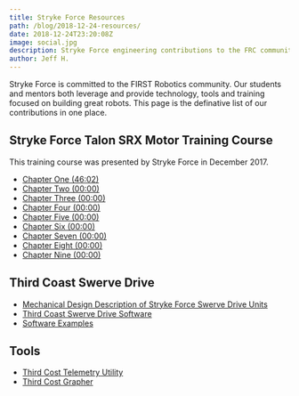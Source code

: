```yaml
---
title: Stryke Force Resources
path: /blog/2018-12-24-resources/
date: 2018-12-24T23:20:08Z
image: social.jpg
description: Stryke Force engineering contributions to the FRC community.
author: Jeff H.
---
```


Stryke Force is committed to the FIRST Robotics community. Our students and mentors both leverage and provide technology, tools and training focused on building great robots. This page is the definative list of our contributions in one place.

<!--more-->

## Stryke Force Talon SRX Motor Training Course

This training course was presented by Stryke Force in December 2017.

- [Chapter One (46:02)](https://youtu.be/VqUPmyUUkEs)
- [Chapter Two (00:00)](https://youtu.be/VqUPmyUUkEs)
- [Chapter Three (00:00)](https://youtu.be/VqUPmyUUkEs)
- [Chapter Four (00:00)](https://youtu.be/VqUPmyUUkEs)
- [Chapter Five (00:00)](https://youtu.be/VqUPmyUUkEs)
- [Chapter Six (00:00)](https://youtu.be/VqUPmyUUkEs)
- [Chapter Seven (00:00)](https://youtu.be/VqUPmyUUkEs)
- [Chapter Eight (00:00)](https://youtu.be/VqUPmyUUkEs)
- [Chapter Nine (00:00)](https://youtu.be/VqUPmyUUkEs)

## Third Coast Swerve Drive

- [Mechanical Design Description of Stryke Force Swerve Drive Units](https://www.chiefdelphi.com/media/papers/download/5089)
- [Third Coast Swerve Drive Software](https://github.com/strykeforce/thirdcoast)
- [Software Examples](https://github.com/strykeforce/thirdcoast-examples)

## Tools

- [Third Cost Telemetry Utility](https://github.com/strykeforce/thirdcoast-tct)
- [Third Cost Grapher](https://github.com/strykeforce/grapher)
